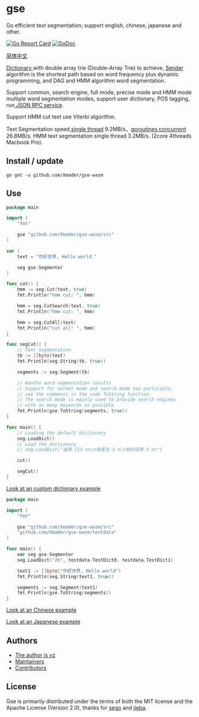 # gse

Go efficient text segmentation; support english, chinese, japanese and other.

[![Go Report Card](https://goreportcard.com/badge/github.com/Xmader/gse-wasm)](https://goreportcard.com/report/github.com/Xmader/gse-wasm)
[![GoDoc](https://godoc.org/github.com/Xmader/gse-wasm/src?status.svg)](https://godoc.org/github.com/Xmader/gse-wasm/src)

[简体中文](https://github.com/Xmader/gse-wasm/blob/master/README_zh.md)

<a href="https://github.com/Xmader/gse-wasm/blob/master/dictionary.go">Dictionary </a> with double array trie (Double-Array Trie) to achieve,
<a href="https://github.com/Xmader/gse-wasm/blob/master/segmenter.go">Sender </a> algorithm is the shortest path based on word frequency plus dynamic programming, and DAG and HMM algorithm word segmentation.

Support common, search engine, full mode, precise mode and HMM mode multiple word segmentation modes, support user dictionary, POS tagging, run<a href="https://github.com/Xmader/gse-wasm/blob/master/server/server.go"> JSON RPC service</a>.

Support HMM cut text use Viterbi algorithm.

Text Segmentation speed<a href="https://github.com/Xmader/gse-wasm/blob/master/benchmark/benchmark.go"> single thread</a> 9.2MB/s，<a href="https://github.com/Xmader/gse-wasm/blob/master/benchmark/goroutines/goroutines.go">goroutines concurrent</a> 26.8MB/s. HMM text segmentation single thread 3.2MB/s. (2core 4threads Macbook Pro).

## Install / update

```
go get -u github.com/Xmader/gse-wasm
```

## Use

```go
package main

import (
	"fmt"

	gse "github.com/Xmader/gse-wasm/src"
)

var (
	text = "你好世界, Hello world."

	seg gse.Segmenter
)

func cut() {
	hmm := seg.Cut(text, true)
	fmt.Println("hmm cut: ", hmm)

	hmm = seg.CutSearch(text, true)
	fmt.Println("hmm cut: ", hmm)

	hmm = seg.CutAll(text)
	fmt.Println("cut all: ", hmm)
}

func segCut() {
	// Text Segmentation
	tb := []byte(text)
	fmt.Println(seg.String(tb, true))

	segments := seg.Segment(tb)

	// Handle word segmentation results
	// Support for normal mode and search mode two participle,
	// see the comments in the code ToString function.
	// The search mode is mainly used to provide search engines
	// with as many keywords as possible
	fmt.Println(gse.ToString(segments, true))
}

func main() {
	// Loading the default dictionary
	seg.LoadDict()
	// Load the dictionary
	// seg.LoadDict("迪拜 113 ns\n哈里法 3 n\n哈利法塔 3 nr")

	cut()

	segCut()
}

```

[Look at an custom dictionary example](/examples/dict/main.go)

```Go
package main

import (
	"fmt"

	gse "github.com/Xmader/gse-wasm/src"
	"github.com/Xmader/gse-wasm/testdata"
)

func main() {
	var seg gse.Segmenter
	seg.LoadDict("zh", testdata.TestDict0, testdata.TestDict1)

	text1 := []byte("你好世界, Hello world")
	fmt.Println(seg.String(text1, true))

	segments := seg.Segment(text1)
	fmt.Println(gse.ToString(segments))
}
```

[Look at an Chinese example](https://github.com/Xmader/gse-wasm/blob/master/examples/example.go)

[Look at an Japanese example](https://github.com/Xmader/gse-wasm/blob/master/examples/jp/main.go)

## Authors
* [The author is vz](https://github.com/vcaesar)
* [Maintainers](https://github.com/orgs/go-ego/people)
* [Contributors](https://github.com/Xmader/gse-wasm/graphs/contributors)

## License

Gse is primarily distributed under the terms of both the MIT license and the Apache License (Version 2.0), thanks for [sego](https://github.com/huichen/sego) and [jieba](https://github.com/fxsjy/jieba).
